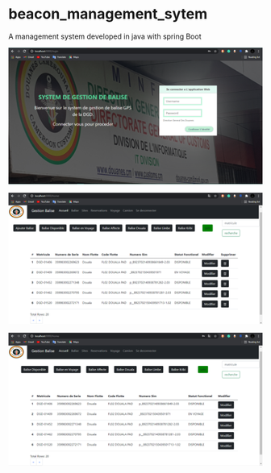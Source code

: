 # beacon_management_sytem
 A management system developed in java with spring Boot
 
 ![](pics/loginPage.png)
 
 ![](pics/admin.png)
 
 ![](pics/user.png)
